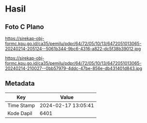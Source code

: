 # Hasil

## Foto C Plano

https://sirekap-obj-formc.kpu.go.id/ca35/pemilu/pdpr/64/72/05/10/13/6472051013065-20240214-205124--5061b344-9bc6-4316-a822-dc5f38b39012.jpg

https://sirekap-obj-formc.kpu.go.id/ca35/pemilu/pdpr/64/72/05/10/13/6472051013065-20240214-210027--0bb57979-4ddc-47be-856e-db431401d843.jpg


## Metadata

| Key        | Value               |
| ---------- | ------------------- |
| Time Stamp | 2024-02-17 13:05:41 |
| Kode Dapil | 6401                |




